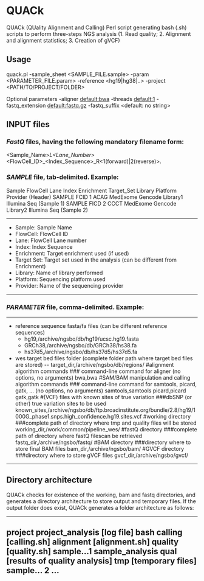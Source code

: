 # QUACk
QUACk (QUality Alignment and Calling) Perl script generating bash (.sh) scripts to perform three-steps NGS analysis (1. Read quality; 2. Alignment and alignment statistics; 3. Creation of gVCF)

## Usage

quack.pl -sample_sheet <SAMPLE_FILE.sample> -param <PARAMETER_FILE.param> -reference <hg19|hg38|..> -project <PATH/TO/PROJECT/FOLDER> 

Optional parameters -aligner <default:bwa> -threads <default:1> -fastq_extension <default:fastq.gz> -fastq_suffix <default: no string>

## INPUT files

### *FastQ* files, having the following mandatory filename form:

<Sample_Name>_L<Lane_Number>_<FlowCell_ID>_<Index_Sequence>_R<1(forward)|2(reverse)><fastQ suffix>.<fastQ extension>

### *SAMPLE* file, tab-delimited. Example:

Sample  FlowCell Lane Index   Enrichment  Target_Set Library    Platform  Provider (Header)
SAMPLE  FCID    1       ACAG MedExome   Gencode    Library1  Illumina   Seq       (Sample 1)
SAMPLE  FICD    2       CCCT MedExome   Gencode    Library2  Illumina   Seq       (Sample 2)


---
- Sample: Sample Name
- FlowCell: FlowCell ID
- Lane: FlowCell Lane number
- Index: Index Sequence
- Enrichment: Target enrichment used (if used)
- Target Set: Target set used in the analysis (can be different from Enrichment)
- Library: Name of library performed
- Platform: Sequencing platform used
- Provider: Name of the sequencing provider

---

### *PARAMETER* file, comma-delimited. Example:

---
- reference sequence fasta/fa files (can be different reference sequences)
  - hg19,/archive/ngsbo/db/hg19/ucsc.hg19.fasta
  - GRCh38,/archive/ngsbo/db/GRCh38/hs38.fa
  - hs37d5,/archive/ngsbo/db/hs37d5/hs37d5.fa
- wes target bed files folder (complete folder path where target bed files are stored)
-- target_dir,/archive/ngsbo/db/regions/
#alignment algorithm commands ### command-line command for aligner (no options, no arguments)
bwa,bwa
#SAM/BAM manipulation and calling algorithm commands ### command-line command for samtools, picard, gatk, ... (no options, no arguments)
samtools,samtools
picard,picard
gatk,gatk
#(VCF) files with known sites of true variation ###dbSNP (or other) true variation sites to be used
known_sites,/archive/ngsbo/db/ftp.broadinstitute.org/bundle/2.8/hg19/1000G_phase1.snps.high_confidence.hg19.sites.vcf
#working directory ###complete path of directory where tmp and quality files will be stored
working_dir,/work/common/pipeline_wes/
#fastQ directory ###complete path of directory where fastQ filescan be retrieved
fastq_dir,/archive/ngsbo/fastq/
#BAM directory ###directory where to store final BAM files
bam_dir,/archive/ngsbo/bam/
#GVCF directory ###directory where to store gVCF files
gvcf_dir,/archive/ngsbo/gvcf/


---


## Directory architecture

QUACk checks for existence of the working, bam and fastq directories, and generates a directory architecture to store output and temporary files. If the output folder does exist, QUACk generates a folder architecture as follows:


---
project
	project_analysis [log file]
		bash
			calling [calling.sh]
			alignment [alignment.sh]
			quality [quality.sh]
		sample...1
			sample_analysis
				qual [results of quality analysis]
				tmp [temporary files]
		sample… 2
			...
---
